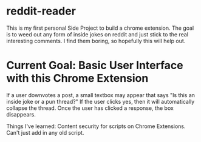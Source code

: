 # reddit-reader
This is my first personal Side Project to build a chrome extension. The goal is to weed out any form of inside jokes on reddit and just stick to the real interesting comments. I find them boring, so hopefully this will help out.
<h1> Current Goal: Basic User Interface with this Chrome Extension </h1>
If a user downvotes a post, a small textbox may appear that says "Is this an inside joke or a pun thread?"
If the user clicks yes, then it will automatically collapse the thread. Once the user has clicked a response, the box disappears.

Things I've learned:
Content security for scripts on Chrome Extensions. Can't just add in any old script.



